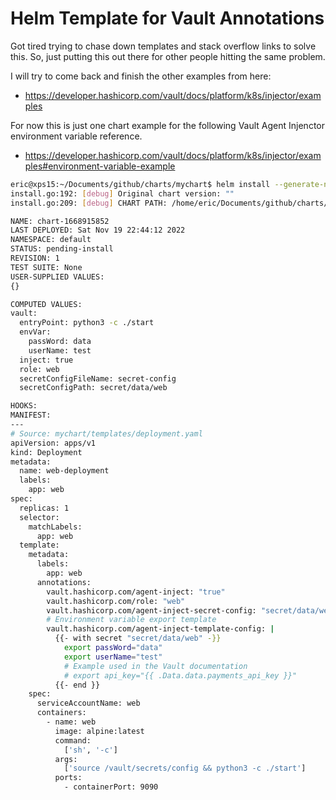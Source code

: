 # Helm Template for Vault Annotations

Got tired trying to chase down templates and stack overflow links to solve this.  So, just putting this out there for other people hitting the same problem.  

I will try to come back and finish the other examples from here:  
- https://developer.hashicorp.com/vault/docs/platform/k8s/injector/examples  

For now this is just one chart example for the following Vault Agent Injenctor environment variable reference.  
- https://developer.hashicorp.com/vault/docs/platform/k8s/injector/examples#environment-variable-example

```bash
eric@xps15:~/Documents/github/charts/mychart$ helm install --generate-name . --dry-run --debug
install.go:192: [debug] Original chart version: ""
install.go:209: [debug] CHART PATH: /home/eric/Documents/github/charts/mychart

NAME: chart-1668915852
LAST DEPLOYED: Sat Nov 19 22:44:12 2022
NAMESPACE: default
STATUS: pending-install
REVISION: 1
TEST SUITE: None
USER-SUPPLIED VALUES:
{}

COMPUTED VALUES:
vault:
  entryPoint: python3 -c ./start
  envVar:
    passWord: data
    userName: test
  inject: true
  role: web
  secretConfigFileName: secret-config
  secretConfigPath: secret/data/web

HOOKS:
MANIFEST:
---
# Source: mychart/templates/deployment.yaml
apiVersion: apps/v1
kind: Deployment
metadata:
  name: web-deployment
  labels:
    app: web
spec:
  replicas: 1
  selector:
    matchLabels:
      app: web
  template:
    metadata:
      labels:
        app: web
      annotations:
        vault.hashicorp.com/agent-inject: "true"
        vault.hashicorp.com/role: "web"
        vault.hashicorp.com/agent-inject-secret-config: "secret/data/web"
        # Environment variable export template
        vault.hashicorp.com/agent-inject-template-config: |
          {{- with secret "secret/data/web" -}}
            export passWord="data"
            export userName="test"
            # Example used in the Vault documentation
            # export api_key="{{ .Data.data.payments_api_key }}"
          {{- end }}
    spec:
      serviceAccountName: web
      containers:
        - name: web
          image: alpine:latest
          command:
            ['sh', '-c']
          args:
            ['source /vault/secrets/config && python3 -c ./start']
          ports:
            - containerPort: 9090
```